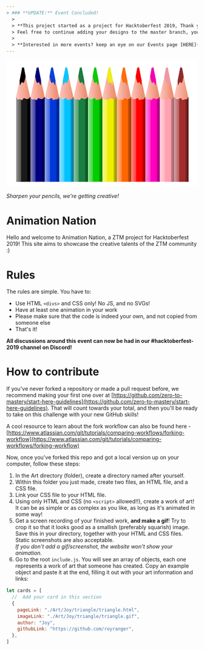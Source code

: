 ```yaml
---
> ### **UPDATE:** Event Concluded!
  >
  > **This project started as a project for Hacktoberfest 2019, Thank you to everyone that participated and made this project what it is today and we look forward to seeing you all at Hacktoberfest 2020!.
  > Feel free to continue adding your designs to the master branch, you can check out the `Hactoberfest-Edition` branch to see the project as it was at the end of the event.**
  >
  > **Interested in more events? keep an eye on our Events page [HERE](https://zerotomastery.io/events?utm_source=github&utm_medium=animation-nation)**
---
```


![](./colourpencils.png)

_Sharpen your pencils, we're getting creative!_

# Animation Nation

Hello and welcome to Animation Nation, a ZTM project for Hacktoberfest 2019! This site aims to showcase the creative talents of the ZTM community :)

# Rules

The rules are simple. You have to:

- Use HTML `<divs>` and CSS only! No JS, and no SVGs!
- Have at least one animation in your work
- Please make sure that the code is indeed your own, and not copied from someone else
- That's it!

**All discussions around this event can now be had in our #hacktoberfest-2019 channel on Discord!**

# How to contribute

If you've never forked a repository or made a pull request before, we recommend making your first one over at [https://github.com/zero-to-mastery/start-here-guidelines](https://github.com/zero-to-mastery/start-here-guidelines). That will count towards your total, and then you'll be ready to take on this challenge with your new GitHub skills!

A cool resource to learn about the fork workflow can also be found here - [https://www.atlassian.com/git/tutorials/comparing-workflows/forking-workflow](https://www.atlassian.com/git/tutorials/comparing-workflows/forking-workflow)

Now, once you've forked this repo and got a local version up on your computer, follow these steps:

1. In the Art directory (folder), create a directory named after yourself.
2. Within this folder you just made, create two files, an HTML file, and a CSS file.
3. Link your CSS file to your HTML file.
4. Using only HTML and CSS (no `<script>` allowed!!), create a work of art! It can be as simple or as complex as you like, as long as it's animated in some way!
5. Get a screen recording of your finished work, **and make a gif**! Try to crop it so that it looks good as a smallish (preferably squarish) image. Save this in your directory, together with your HTML and CSS files. Static screenshots are also acceptable.  
   _If you don't add a gif/screenshot, the website won't show your animation._
6. Go to the root `include.js`. You will see an array of objects, each one represents a work of art that someone has created. Copy an example object and paste it at the end, filling it out with your art information and links:

```js
let cards = [
  //  Add your card in this section
  {
    pageLink: "./Art/Joy/triangle/triangle.html",
    imageLink: "./Art/Joy/triangle/triangle.gif",
    author: "Joy",
    githubLink: "https://github.com/royranger",
  },
]
```
